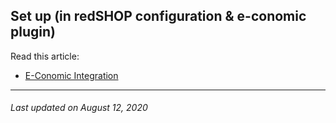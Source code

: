 ## Set up (in redSHOP configuration & e-conomic plugin)
Read this article:

- [E-Conomic Integration](chapters/global-configuration/e-conomic-integration.md)

<hr>

<h6>Last updated on August 12, 2020</h6>